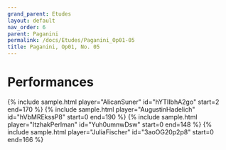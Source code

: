 ```yaml
---
grand_parent: Etudes
layout: default
nav_order: 6
parent: Paganini
permalink: /docs/Etudes/Paganini_Op01-05
title: Paganini, Op01, No. 05
---
```

# Performances
<div class="sample-container">
    {% include sample.html player="AlicanSuner" id="hYTIIbhA2go" start=2 end=170 %}
    {% include sample.html player="AugustinHadelich" id="hVbMREkssP8" start=0 end=190 %}
    {% include sample.html player="ItzhakPerlman" id="Yuh0umnwDsw" start=0 end=148 %}
    {% include sample.html player="JuliaFischer" id="3aoOG20p2p8" start=0 end=166 %}
</div>